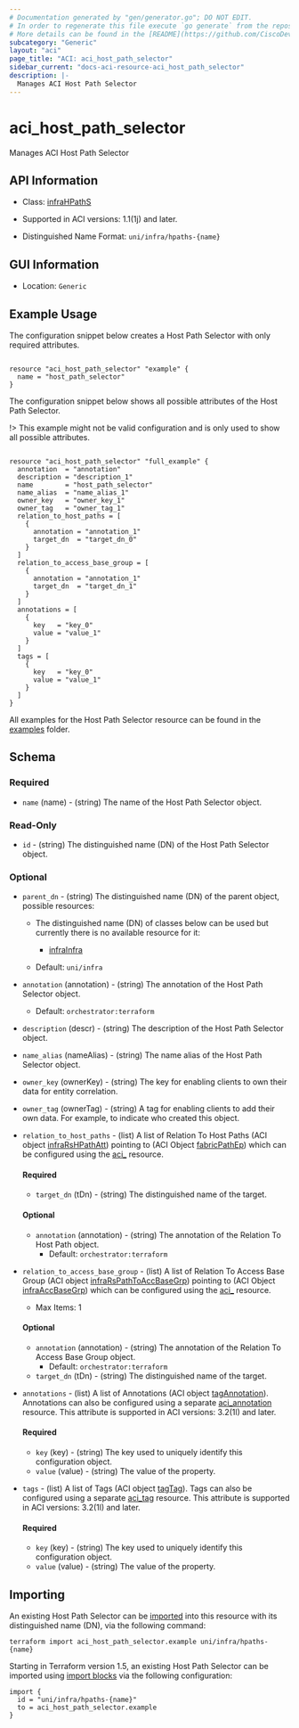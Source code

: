 ```yaml
---
# Documentation generated by "gen/generator.go"; DO NOT EDIT.
# In order to regenerate this file execute `go generate` from the repository root.
# More details can be found in the [README](https://github.com/CiscoDevNet/terraform-provider-aci/blob/master/README.md).
subcategory: "Generic"
layout: "aci"
page_title: "ACI: aci_host_path_selector"
sidebar_current: "docs-aci-resource-aci_host_path_selector"
description: |-
  Manages ACI Host Path Selector
---
```


# aci_host_path_selector #

Manages ACI Host Path Selector



## API Information ##

* Class: [infraHPathS](https://pubhub.devnetcloud.com/media/model-doc-latest/docs/app/index.html#/objects/infraHPathS/overview)

* Supported in ACI versions: 1.1(1j) and later.

* Distinguished Name Format: `uni/infra/hpaths-{name}`

## GUI Information ##

* Location: `Generic`

## Example Usage ##

The configuration snippet below creates a Host Path Selector with only required attributes.

```hcl

resource "aci_host_path_selector" "example" {
  name = "host_path_selector"
}

```
The configuration snippet below shows all possible attributes of the Host Path Selector.

!> This example might not be valid configuration and is only used to show all possible attributes.

```hcl

resource "aci_host_path_selector" "full_example" {
  annotation  = "annotation"
  description = "description_1"
  name        = "host_path_selector"
  name_alias  = "name_alias_1"
  owner_key   = "owner_key_1"
  owner_tag   = "owner_tag_1"
  relation_to_host_paths = [
    {
      annotation = "annotation_1"
      target_dn  = "target_dn_0"
    }
  ]
  relation_to_access_base_group = [
    {
      annotation = "annotation_1"
      target_dn  = "target_dn_1"
    }
  ]
  annotations = [
    {
      key   = "key_0"
      value = "value_1"
    }
  ]
  tags = [
    {
      key   = "key_0"
      value = "value_1"
    }
  ]
}

```

All examples for the Host Path Selector resource can be found in the [examples](https://github.com/CiscoDevNet/terraform-provider-aci/tree/master/examples/resources/aci_host_path_selector) folder.

## Schema ##

### Required ###

* `name` (name) - (string) The name of the Host Path Selector object.

### Read-Only ###

* `id` - (string) The distinguished name (DN) of the Host Path Selector object.

### Optional ###
* `parent_dn` - (string) The distinguished name (DN) of the parent object, possible resources:
  - The distinguished name (DN) of classes below can be used but currently there is no available resource for it:
    - [infraInfra](https://pubhub.devnetcloud.com/media/model-doc-latest/docs/app/index.html#/objects/infraInfra/overview)

  - Default: `uni/infra`
  
* `annotation` (annotation) - (string) The annotation of the Host Path Selector object.
  - Default: `orchestrator:terraform`
* `description` (descr) - (string) The description of the Host Path Selector object.
* `name_alias` (nameAlias) - (string) The name alias of the Host Path Selector object.
* `owner_key` (ownerKey) - (string) The key for enabling clients to own their data for entity correlation.
* `owner_tag` (ownerTag) - (string) A tag for enabling clients to add their own data. For example, to indicate who created this object.

* `relation_to_host_paths` - (list) A list of Relation To Host Paths (ACI object [infraRsHPathAtt](https://pubhub.devnetcloud.com/media/model-doc-latest/docs/app/index.html#/objects/infraRsHPathAtt/overview)) pointing to  (ACI Object [fabricPathEp](https://pubhub.devnetcloud.com/media/model-doc-latest/docs/app/index.html#/objects/fabricPathEp/overview)) which can be configured using the [aci_](https://registry.terraform.io/providers/CiscoDevNet/aci/latest/docs/resources/) resource.
  
  #### Required ####
  
  * `target_dn` (tDn) - (string) The distinguished name of the target.

  #### Optional ####
    
  * `annotation` (annotation) - (string) The annotation of the Relation To Host Path object.
      - Default: `orchestrator:terraform`

* `relation_to_access_base_group` - (list) A list of Relation To Access Base Group (ACI object [infraRsPathToAccBaseGrp](https://pubhub.devnetcloud.com/media/model-doc-latest/docs/app/index.html#/objects/infraRsPathToAccBaseGrp/overview)) pointing to  (ACI Object [infraAccBaseGrp](https://pubhub.devnetcloud.com/media/model-doc-latest/docs/app/index.html#/objects/infraAccBaseGrp/overview)) which can be configured using the [aci_](https://registry.terraform.io/providers/CiscoDevNet/aci/latest/docs/resources/) resource.
    - Max Items: 1
  

  #### Optional ####
    
  * `annotation` (annotation) - (string) The annotation of the Relation To Access Base Group object.
      - Default: `orchestrator:terraform`
  * `target_dn` (tDn) - (string) The distinguished name of the target.

* `annotations` - (list) A list of Annotations (ACI object [tagAnnotation](https://pubhub.devnetcloud.com/media/model-doc-latest/docs/app/index.html#/objects/tagAnnotation/overview)). Annotations can also be configured using a separate [aci_annotation](https://registry.terraform.io/providers/CiscoDevNet/aci/latest/docs/resources/annotation) resource. This attribute is supported in ACI versions: 3.2(1l) and later.
  
  #### Required ####
  
  * `key` (key) - (string) The key used to uniquely identify this configuration object.
  * `value` (value) - (string) The value of the property.

* `tags` - (list) A list of Tags (ACI object [tagTag](https://pubhub.devnetcloud.com/media/model-doc-latest/docs/app/index.html#/objects/tagTag/overview)). Tags can also be configured using a separate [aci_tag](https://registry.terraform.io/providers/CiscoDevNet/aci/latest/docs/resources/tag) resource. This attribute is supported in ACI versions: 3.2(1l) and later.
  
  #### Required ####
  
  * `key` (key) - (string) The key used to uniquely identify this configuration object.
  * `value` (value) - (string) The value of the property.

## Importing

An existing Host Path Selector can be [imported](https://www.terraform.io/docs/import/index.html) into this resource with its distinguished name (DN), via the following command:

```
terraform import aci_host_path_selector.example uni/infra/hpaths-{name}
```

Starting in Terraform version 1.5, an existing Host Path Selector can be imported
using [import blocks](https://developer.hashicorp.com/terraform/language/import) via the following configuration:

```
import {
  id = "uni/infra/hpaths-{name}"
  to = aci_host_path_selector.example
}
```
